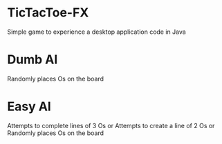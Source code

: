 # TicTacToe-FX
Simple game to experience a desktop application code in Java
# Dumb AI
Randomly places Os on the board
# Easy AI
Attempts to complete lines of 3 Os or 
Attempts to create a line of 2 Os or
Randomly places Os on the board
